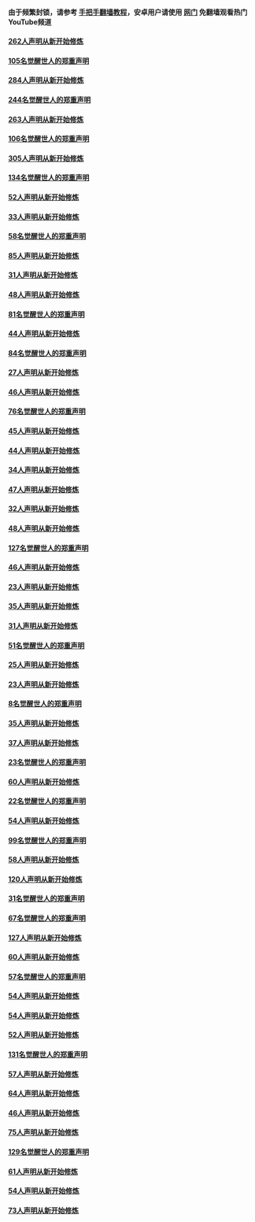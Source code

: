 #### 由于频繁封锁，请参考 [手把手翻墙教程](https://github.com/gfw-breaker/guides/wiki/)，安卓用户请使用 [网门](https://github.com/gfw-breaker/nogfw/blob/master/dl.md?t=04060001) 免翻墙观看热门YouTube频道 

#### [262人声明从新开始修炼](../pages/91/423004.md?t=04060001) 

#### [105名觉醒世人的郑重声明](../pages/91/423003.md?t=04060001) 

#### [284人声明从新开始修炼](../pages/91/422707.md?t=04060001) 

#### [244名觉醒世人的郑重声明](../pages/91/422706.md?t=04060001) 

#### [263人声明从新开始修炼](../pages/91/422553.md?t=04060001) 

#### [106名觉醒世人的郑重声明](../pages/91/422552.md?t=04060001) 

#### [305人声明从新开始修炼](../pages/91/422153.md?t=04060001) 

#### [134名觉醒世人的郑重声明](../pages/91/422152.md?t=04060001) 

#### [52人声明从新开始修炼](../pages/91/421846.md?t=04060001) 

#### [33人声明从新开始修炼](../pages/91/421804.md?t=04060001) 

#### [58名觉醒世人的郑重声明](../pages/91/421845.md?t=04060001) 

#### [85人声明从新开始修炼](../pages/91/421769.md?t=04060001) 

#### [31人声明从新开始修炼](../pages/91/421763.md?t=04060001) 

#### [48人声明从新开始修炼](../pages/91/421605.md?t=04060001) 

#### [81名觉醒世人的郑重声明](../pages/91/421656.md?t=04060001) 

#### [44人声明从新开始修炼](../pages/91/421544.md?t=04060001) 

#### [84名觉醒世人的郑重声明](../pages/91/421543.md?t=04060001) 

#### [27人声明从新开始修炼](../pages/91/421465.md?t=04060001) 

#### [46人声明从新开始修炼](../pages/91/421454.md?t=04060001) 

#### [76名觉醒世人的郑重声明](../pages/91/421453.md?t=04060001) 

#### [45人声明从新开始修炼](../pages/91/421452.md?t=04060001) 

#### [44人声明从新开始修炼](../pages/91/421422.md?t=04060001) 

#### [34人声明从新开始修炼](../pages/91/421322.md?t=04060001) 

#### [47人声明从新开始修炼](../pages/91/421264.md?t=04060001) 

#### [32人声明从新开始修炼](../pages/91/421225.md?t=04060001) 

#### [48人声明从新开始修炼](../pages/91/421202.md?t=04060001) 

#### [127名觉醒世人的郑重声明](../pages/91/421224.md?t=04060001) 

#### [46人声明从新开始修炼](../pages/91/421203.md?t=04060001) 

#### [23人声明从新开始修炼](../pages/91/421138.md?t=04060001) 

#### [35人声明从新开始修炼](../pages/91/421122.md?t=04060001) 

#### [31人声明从新开始修炼](../pages/91/421081.md?t=04060001) 

#### [51名觉醒世人的郑重声明](../pages/91/421080.md?t=04060001) 

#### [25人声明从新开始修炼](../pages/91/421020.md?t=04060001) 

#### [23人声明从新开始修炼](../pages/91/420884.md?t=04060001) 

#### [8名觉醒世人的郑重声明](../pages/91/420883.md?t=04060001) 

#### [35人声明从新开始修炼](../pages/91/420809.md?t=04060001) 

#### [37人声明从新开始修炼](../pages/91/420766.md?t=04060001) 

#### [23名觉醒世人的郑重声明](../pages/91/420765.md?t=04060001) 

#### [60人声明从新开始修炼](../pages/91/420727.md?t=04060001) 

#### [22名觉醒世人的郑重声明](../pages/91/420726.md?t=04060001) 

#### [54人声明从新开始修炼](../pages/91/420529.md?t=04060001) 

#### [99名觉醒世人的郑重声明](../pages/91/420528.md?t=04060001) 

#### [58人声明从新开始修炼](../pages/91/420198.md?t=04060001) 

#### [120人声明从新开始修炼](../pages/91/420141.md?t=04060001) 

#### [31名觉醒世人的郑重声明](../pages/91/420197.md?t=04060001) 

#### [67名觉醒世人的郑重声明](../pages/91/420140.md?t=04060001) 

#### [127人声明从新开始修炼](../pages/91/420082.md?t=04060001) 

#### [60人声明从新开始修炼](../pages/91/420081.md?t=04060001) 

#### [57名觉醒世人的郑重声明](../pages/91/420080.md?t=04060001) 

#### [54人声明从新开始修炼](../pages/91/419533.md?t=04060001) 

#### [54人声明从新开始修炼](../pages/91/419532.md?t=04060001) 

#### [52人声明从新开始修炼](../pages/91/419531.md?t=04060001) 

#### [131名觉醒世人的郑重声明](../pages/91/419530.md?t=04060001) 

#### [57人声明从新开始修炼](../pages/91/419430.md?t=04060001) 

#### [64人声明从新开始修炼](../pages/91/419429.md?t=04060001) 

#### [46人声明从新开始修炼](../pages/91/419428.md?t=04060001) 

#### [75人声明从新开始修炼](../pages/91/419427.md?t=04060001) 

#### [129名觉醒世人的郑重声明](../pages/91/419426.md?t=04060001) 

#### [61人声明从新开始修炼](../pages/91/419198.md?t=04060001) 

#### [54人声明从新开始修炼](../pages/91/419197.md?t=04060001) 

#### [73人声明从新开始修炼](../pages/91/419196.md?t=04060001) 

